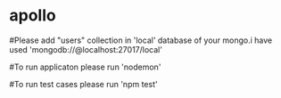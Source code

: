 # apollo

#Please add "users" collection in 'local' database of your mongo.i have used 'mongodb://@localhost:27017/local'

#To run applicaton please run 'nodemon'

#To run test cases please run 'npm test'
